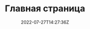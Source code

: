 ---
blocks: []
date: "2022-07-27T14:27:36Z"
design:
    layout: main
hoop:
    source:
        - cb6ksmaeibkpl3dtscbg
id: cbghjhaeibkma4a376eg
lastmod: "2023-12-12T12:37:04Z"
layout: main
name: Главная страница
title: Главная страница
weight: 100
---